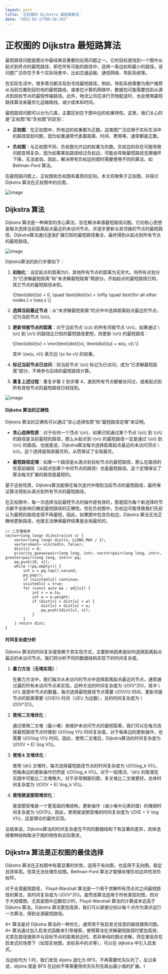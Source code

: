 ```yaml
---
layout: post
title: '正权图的 Dijkstra 最短路算法'
date: "2025-02-17T00:38:28Z"
---
```

正权图的 Dijkstra 最短路算法
===================

最短路径问题是图论中最经典且重要的应用问题之一。它的目标是找到一个图中从起点到终点的最短路径，即在所有可能的路径中，选择一条边权和最小的路径。该问题广泛存在于多个实际场景中，比如交通运输、通信网络、导航系统等。

在实际生活中，很多情况都涉及到寻找最短路径。例如，导航系统需要为用户推荐从当前位置到目的地的最短路线，或者在计算机网络中，数据包可能需要找到从源点到目标节点的最短传输路径。此外，物流公司在进行货物配送时，也会使用最短路径算法来最优化运输路线，减少成本和时间。

最短路径问题可以分为几类，主要区别在于图中边的权重特性。这里，我们关心的是“正权图”和“负权图”的区别：

*   **正权图**：在正权图中，所有边的权重都为正数。这类图广泛应用于实际生活中的路径规划问题，因为权重通常代表着距离、时间、费用等，通常都是正数。
    
*   **负权图**：与正权图不同，负权图允许边的权重为负数。负权边的存在可能导致问题变得复杂，因为如果某些路径经过负权边，可能会导致最短路径无限循环下降，无法收敛。因此，解决带有负权边的图时需要使用不同的算法，如 Bellman-Ford 算法。
    

在最短路问题上，正权图和负权图有着质的区别。本文将聚焦于正权图，并探讨 Dijkstra 算法在正权图中的应用。

![image](https://img2024.cnblogs.com/blog/1545207/202502/1545207-20250216123229755-1604704629.png)

Dijkstra 算法
-----------

Dijkstra 算法是一种典型的贪心算法，旨在解决单源最短路径问题。它的核心思想是每次选择当前距离起点最近的未访问节点，并逐步更新与其邻接的节点的最短路径。Dijkstra算法通过逐渐扩展已知的最短路径集合，最终得到从起点到所有节点的最短路径。

![image](https://img2024.cnblogs.com/blog/1545207/202502/1545207-20250216123312478-1653912172.png)

Dijkstra算法的执行步骤如下：

1.  **初始化**：设定起点的距离为0，其他所有节点的距离为无穷大。将所有点划分为“已求解最短距离”和“未求解最短距离”两部分。开始起点的最短路径已知，其它节点的最短路径未知。
    
    \\\[\\text{dist}(s) = 0, \\quad \\text{dist}(v) = \\infty \\quad \\text{for all other nodes } v \\neq s \\\]
    
2.  **选择当前最近节点**：从“未求解最短距离”的点中中选择距离起点最近的节点，记为当前节点 \\(u\\)。
    
3.  **更新邻接节点的距离**：对于当前节点 \\(u\\) 的所有邻接节点 \\(v\\)，如果通过 \\(u\\) 到 \\(v\\) 的路径比已知的最短路径更短，则更新 \\(v\\) 的最短路径：
    
    \\\[\\text{dist}(v) = \\min(\\text{dist}(v), \\text{dist}(u) + w(u, v)) \\\]
    
    其中 \\(w(u, v)\\) 表示边 \\(u \\to v\\) 的权重。
    
4.  **标记当前节点已访问**：将当前节点 \\(u\\) 标记为已访问，成为“已求解最短距离”部分，不再参与后续的最短路径计算。
    
5.  **重复上述过程**：重复步骤 2 到步骤 4，直到所有节点都被访问过，或者起点到所有其他节点的最短路径已经找到。
    

![image](https://img2024.cnblogs.com/blog/1545207/202502/1545207-20250216123359755-1405906986.png)

#### Dijkstra 算法的正确性

Dijkstra 算法的正确性可以通过“贪心选择性质”和“最短路径定理”来证明。

*   **贪心选择性质**：对于任何一个顶点 \\(v\\)，如果已知通过某个节点 \\(u\\) 到 \\(v\\) 的路径是当前最短的路径，那么从起点到 \\(v\\) 的最短路径一定是通过 \\(u\\) 到 \\(v\\) 的路径。也就是说，Dijkstra算法每次选择距离起点最近的未访问顶点 \\(u\\)，这个选择是局部最优的，从而保证了全局最优。
    
*   **最短路径定理**：如果一个路径是从源点到目标节点的最短路径，那么在路径的任意前缀段（从起点到某个中间节点的路径）也是最短路径。这个定理保证了算法每次扩展的路径是最短的。
    

基于这些性质，Dijkstra算法能够在每次迭代中得到当前节点的最短路径，最终保证算法得到从源点到所有节点的最短路径。

在正权图中，每一次选择当前最短节点的操作是有效的，那是因为每个新选择的节点都不会影响已确定最短路径的正确性。但在负权图中，负权边可能导致我们先前认为最短的路径变得不再最短。因此，如果图中包含负权边，Dijkstra 算法无法正确地更新路径，也就无法确保最终结果是全局最优的。

    // 二叉堆版本
    vector<long long> dijkstra(int s) {
        vector<long long> dist(n, LLONG_MAX / 2);
        vector<bool> visited(n, false);
        dist[s] = 0;
        priority_queue<pair<long long, int>, vector<pair<long long, int>>, greater<pair<long long, int>>> pq;
        pq.push({0, s});
        while (!pq.empty()) {
            int u = pq.top().second;
            pq.pop();
            if (visited[u]) continue;
            visited[u] = true;
            for (const auto &e : adj[u]) {
                int v = e.to;
                int w = e.weight;
                if (dist[v] > dist[u] + w) {
                    dist[v] = dist[u] + w;
                    pq.push({dist[v], v});
                }
            }
        } return dist;
    }
    

#### 时间复杂度分析

Dijkstra 算法的时间复杂度依赖于其实现方式，主要影响因素是如何选择距离起点最近的未访问节点。我们将分析不同的数据结构实现下的时间复杂度。

1.  **暴力方法（无堆实现）**：
    
    在暴力方法中，我们每次从未访问的节点中选择距离起点最近的节点，通常通过遍历所有未访问节点来实现。这种方法的时间复杂度为 \\(O(V^2)\\)，其中 \\(V\\) 是图中节点的数量。每次选择最短路径节点需要 \\(O(V)\\) 时间，更新邻接节点的距离需要 \\(O(E)\\) 时间（\\(E\\) 为边数），总的时间复杂度为 \\(O(V^2)\\)。
    
2.  **使用二叉堆优化**：
    
    通过使用二叉堆（最小堆）来维护未访问节点的最短距离，我们可以在每次选择最短路径节点时做到 \\(O(\\log V)\\) 时间复杂度。对于每条边的更新操作，也需要 \\(O(\\log V)\\) 时间。因此，使用二叉堆后，Dijkstra算法的时间复杂度为 \\(O((V + E) \\log V)\\)。
    
3.  **使用 k 叉堆优化**：
    
    使用 \\(k\\) 叉堆时，每次选择最短路径节点的时间复杂度为 \\(O(\\log\_k V)\\)，而每条边的更新操作仍然是 \\(O(\\log\_k V)\\)。对于一般情况，\\(k\\) 的取值在实践中可能比二叉堆略大，对于非常稠密的图，多叉堆比二叉堆更好。总体时间复杂度为 \\(O((V + E) \\log\_k V)\\)。
    
4.  **使用斐波那契堆优化**：
    
    斐波那契堆是一个更高级的堆结构，更新操作（减小堆中元素的值）的摊销时间复杂度为 \\(O(1)\\)。因此，使用斐波那契堆的时间复杂度为 \\(O(E + V \\log V)\\)，这是理论的最优实现。
    

总结来说，Dijkstra算法的时间复杂度在不同的数据结构下有显著的差异，具体选择哪种结构取决于图的特性和实际需求。

Dijkstra 算法是正权图的最佳选择
--------------------

Dijkstra 算法在正权图中有着显著的优势，适用于有向图，也适用于无向图。稳定且效率高。但其无法处理负权图。Bellman-Ford 算法才能够处理负权边并检测负权环。

对于全源最短路径， Floyd-Warshall 算法是一个用于求解所有顶点对之间最短路径的算法，其时间复杂度为 \\(O(V^3)\\)。虽然该算法适用于所有类型的图，但对于大规模图，尤其是图中边数较少时，Floyd-Warshall 算法的计算成本远高于 Dijkstra 算法。Dijkstra 算法更加高效，我们可以直接分别以每个点作为源点运行一次算法，得到全源最短路径。

A\* 算法是对 Dijkstra 算法的一种优化，通常用于有启发式信息的路径搜索问题。A\* 算法通过加入启发式函数来引导搜索，使得算法在求解最短路径时更加高效，尤其在路径搜索中与目标节点的距离较近时。若非单纯的图论求解，而在某些存在启发式的场景下（如现实地图，坐标系中的点等），可以在 dijkstra 中引入启发式。

当边权均为 1 时，我们发现 dijstra 退化为 BFS，不再需要优先队列了。反过来说，dijstra 就是 BFS 在边权不等需要用优先队列先取出最小值的扩展。t